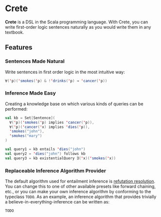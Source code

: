 # Crete
**Crete** is a DSL in the Scala programming language. With Crete, you can write first-order logic sentences naturally as you would write them in any textbook. 

## Features
### Sentences Made Natural
Write sentences in first order logic in the most intuitive way:
```scala
∀('p)('smokes('p) & !'drinks('p) → 'cancer('p))
```
### Inference Made Easy
Creating a knowledge base on which various kinds of queries can be performed:
```scala
val kb = Set[Sentence](
  ∀('p)('smokes('p) implies 'cancer('p)),
  ∀('p)('cancer('x) implies 'dies('p)),
  'smokes("john"),
  'smokes("mary")
)

val query1 = kb entails 'dies("john")
val query2 = 'dies("john") follows kb
val query3 = kb existentialQuery ∃('x)('smokes('x))
```
### Replaceable Inference Algorithm Provider
The default algorithm used for entailment inference is [refutation resolution](https://en.wikipedia.org/wiki/Resolution_(logic)). You can change this to one of other available presets like forward chaining, etc., or you can make your own inference algorithm by conforming to the typeclass `TODO`. As an example, an inference algorithm that provides trivially a believe-in-everything-inference can be written as:

    TODO
   
